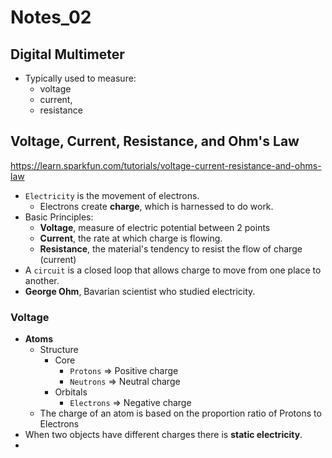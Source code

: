 # Notes_02

## Digital Multimeter

* Typically used to measure:
  * voltage
  * current,
  * resistance

## Voltage, Current, Resistance, and Ohm's Law
https://learn.sparkfun.com/tutorials/voltage-current-resistance-and-ohms-law

* `Electricity` is the movement of electrons.
  * Electrons create **charge**, which is harnessed to do work.
* Basic Principles:
  * **Voltage**, measure of electric potential between 2 points
  * **Current**, the rate at which charge is flowing.
  * **Resistance**, the material's tendency to resist the flow of charge (current)
* A `circuit` is a closed loop that allows charge to move from one place to another.
* **George Ohm**, Bavarian scientist who studied electricity.

### Voltage

* **Atoms**
  * Structure
    * Core
      * `Protons` => Positive charge
      * `Neutrons` => Neutral charge
    * Orbitals
      * `Electrons` => Negative charge
  * The charge of an atom is based on the proportion ratio of Protons to Electrons
* When two objects have different charges there is **static electricity**.
* 